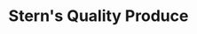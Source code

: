 ---
title: "Stern's Quality Produce"
url: /white-river-junction/sterns-quality-produce/
shop: farm
---